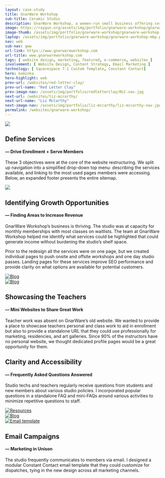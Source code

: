 ```yaml
---
layout: case-study
title: GnarWare Workshop
sub-title: Ceramic Studio
description: GnarWare Workshop, a women-run small business offering ceramic classes in the Pilsen neighborhood of Chicago, sought a comprehensive revamp of its website. I transitioned them off of the Squarespace 7.0 engine, to the newer and easier-to-maintain 7.1 version. The new website not only aims to boost revenue in needed areas where capacity allows, but also enhance the overall search engine optimization (SEO) performance for the business.
image: https://raygun.org/assets/img/portfolio/gnarware-workshop/gnarware-workshop-mbp.png
image-thumb: /assets/img/portfolio/gnarware-workshop/gnarware-workshop-mbp.png
laptop: /assets/img/portfolio/gnarware-workshop/gnarware-workshop-mbp.png
nav: web
sub-nav: gww
url-link: https://www.gnarwareworkshop.com
url-title: www.gnarwareworkshop.com
tags: [ website design, marketing, featured, e-commerce, websites ]
involvement: [ Website Design, Content Strategy, Email Marketing ]
technology: [ Squarespace 7.1 Custom Template, Constant Contact]
hero: kominka
hero-highlight: web
prev-url: /websites/red-letter-clay/
prev-url-name: "Red Letter Clay"
prev-image-nav: /assets/img/portfolio/redletterclay/RLC-nav.jpg
next-url: /websites/liz-mccarthy/
next-url-name: "Liz McCarthy"
next-image-nav: /assets/img/portfolio/liz-mccarthy/liz-mccarthy-nav.jpg
permalink: /websites/gnarware-workshop/
---
```

<div class="container-fluid gww bg-white">
<div class="container">
    <div class="row align-items-center pt-5" id="trigger-1">
      <div class="col-lg-6 col-md-12 mt-5">  
        <a href="/assets/img/portfolio/gnarware-workshop/gnarware-workshop-services.png" class="glightboxGallery"><img src="/assets/img/portfolio/gnarware-workshop/gnarware-workshop-services.png" class="img-fluid cursor-zoom" data-aos="fade-up" data-aos-anchor-placement="top-bottom" data-aos-anchor="#trigger-1" data-aos-once="true"></a>
      </div>  
      <div class="col-lg-6 col-md-12 mt-5 ps-sm-5" data-aos="fade-up" data-aos-anchor-placement="top-bottom" data-aos-anchor="#trigger-1" data-aos-once="true">
        <h2 class="gww">Define Services</h2>
        <h4 class="gww pb-4">&mdash; Drive Enrollment + Serve Members</h4>
        <p>These 3 objectives were at the core of the website restructuring. We split up navigation into a simplified drop-down top menu: describing the services available, and linking to the most used pages members were accessing. Below, an expanded footer presents the entire sitemap.</p>
        <p class="mt-5"><a href="/assets/img/portfolio/gnarware-workshop/gnarware-workshop-footer.png" class="glightboxGallery"><img src="/assets/img/portfolio/gnarware-workshop/gnarware-workshop-footer.png" class="img-fluid cursor-zoom" data-aos="fade-up" data-aos-anchor-placement="top-bottom" data-aos-anchor="#trigger-1" data-aos-once="true"></a></p>
      </div>
    </div>
    <div class="row align-items-center my-5" id="trigger-3">
      <div class="col-lg-6 col-md-12" data-aos="fade-up" data-aos-once="true" data-aos-anchor="#trigger-3" data-aos-anchor-placement="center-bottom">
      <h2 class="gww">Identifying Growth Opportunities</h2>
            <h4 class="gww pb-4">&mdash; Finding Areas to Increase Revenue</h4>
            <p class="introduction">GnarWare Workshop’s business is thriving. The studio was at capacity for monthly memberships with most classes on waitlists. The team at GnarWare Workshop helped me identify what services could be highlighted that could generate income without burdening the studio’s shelf space.</p>
            <p>Prior to the redesign all the services were on one page, but we created individual pages to push onsite and offsite workshops and one day studio passes. Landing pages for these services improve SEO performance and provide clarity on what options are available for potential customers.</p>       
      </div>
      <div class="col-lg-6 col-md-12 ps-sm-5" data-aos="fade-up" data-aos-once="true" data-aos-anchor="#trigger-3" data-aos-anchor-placement="center-bottom">
        <a href="/assets/img/portfolio/gnarware-workshop/gnarware-workshops-events.png" class="glightboxGallery"><img src="/assets/img/portfolio/gnarware-workshop/gnarware-workshops-events.png" alt="Blog" class="img-fluid cursor-zoom"></a> 
      </div>
    </div>
    <div class="row align-items-center my-5" id="trigger-2">
      <div class="col-lg-6 col-md-12" data-aos="fade-up" data-aos-anchor-placement="center-bottom" data-aos-anchor="#trigger-2" data-aos-once="true">
        <a href="/assets/img/portfolio/gnarware-workshop/gnarware-workshop-teacher-portfolios.png" class="glightboxGallery"><img src="/assets/img/portfolio/gnarware-workshop/gnarware-workshop-teacher-portfolios.png" alt="Blog" class="img-fluid cursor-zoom"></a>
      </div>
      <div class="col-lg-6 col-md-12 mt-5 ps-sm-5" data-aos="fade-up" data-aos-anchor-placement="center-bottom" data-aos-once="true" data-aos-anchor="#trigger-2">
        <h2 class="gww">Showcasing the Teachers</h2>
        <h4 class="gww pb-4">&mdash; Mini Websites to Share Great Work</h4>
        <p>Teacher work was absent on GnarWare’s old website. We wanted to provide a place to showcase teachers personal and class work to aid in enrollment but also to provide a standalone URL that they could use professionally for marketing, residencies, and art galleries. Since 90% of the instructors have no personal website, we thought dedicated profile pages would be a great opportunity for them.</p>
      </div>
    </div>
    <div class="row mt-5" id="trigger-4">
        <div class="col-lg-12 mt-5" data-aos="fade-up" data-aos-once="true" data-aos-anchor="#trigger-4">
            <h2 class="gww">Clarity and Accessibility</h2>
            <h4 class="gww pb-4">&mdash; Frequently Asked Questions Answered</h4>
            <p>Studio techs and teachers regularly receive questions from students and new members about various studio policies. I incorporated popular questions in a standalone FAQ and mini-FAQs around various activities to minimize repetitive questions to staff.</p>
        </div>
    </div>
    <div class="row" id="trigger-4">
      <div class="col-lg-6 col-md-12 mt-5" data-aos="fade-up" data-aos-once="true" data-aos-anchor="#trigger-4" data-aos-anchor-placement="center-bottom">
        <a href="/assets/img/portfolio/gnarware-workshop/gnarware-workshop-faq.png" class="glightboxGallery"><img src="/assets/img/portfolio/gnarware-workshop/gnarware-workshop-faq.png" alt="Resources"  class="img-fluid cursor-zoom"></a>         
      </div>
      <div class="col-lg-6 col-md-12 mt-5" data-aos="fade-up" data-aos-once="true" data-aos-anchor="#trigger-4" data-aos-anchor-placement="center-bottom">
        <a href="/assets/img/portfolio/gnarware-workshop/gnarware-workshop-faq-pickup.png" class="glightboxGallery"><img src="/assets/img/portfolio/gnarware-workshop/gnarware-workshop-faq-pickup.png" alt="Blog" class="img-fluid cursor-zoom"></a> 
      </div>
    </div>
    <div class="row align-items-center" id="trigger-5">
      <div class="col-lg-6 col-md-12" data-aos="zoom-in-up" data-aos-once="true" data-aos-anchor="#trigger-5" data-aos-anchor-placement="center-bottom">
            <a href="/assets/img/portfolio/gnarware-workshop/gnarware-workshop-email-template.png" class="glightboxGallery"><img src="/assets/img/portfolio/gnarware-workshop/gnarware-workshop-email-template.png" alt="Email template" class="img-fluid cursor-zoom"></a> 
      </div>
      <div class="col-lg-6 col-md-12 mb-5" data-aos="fade-up" data-aos-once="true" data-aos-anchor="#trigger-5" data-aos-anchor-placement="center-bottom">
      <h2 class="gww">Email Campaigns</h2>
            <h4 class="gww pb-4">&mdash; Marketing in Unison</h4>
            <p>The studio frequently communicates to members via email. I designed a modular Constant Contact email template that they could customize for dispatches, tying in the new design across all marketing channels.</p>  
      </div>
    </div>
  </div>
</div>